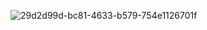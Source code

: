![29d2d99d-bc81-4633-b579-754e1126701f](https://github.com/Gdawgoriginal/51-/assets/132225056/3e6300e7-1598-421b-9b20-73331c0efb72)
